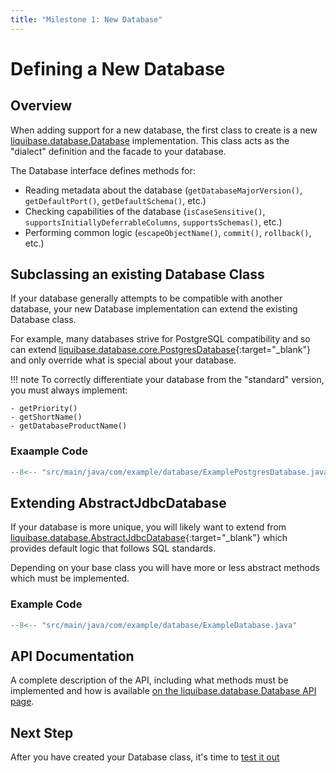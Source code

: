 ```yaml
---
title: "Milestone 1: New Database"
---
```


# Defining a New Database

## Overview

When adding support for a new database, the first class to create is a new [liquibase.database.Database](../../../code/api/database-database.md) implementation.
This class acts as the "dialect" definition and the facade to your database.

The Database interface defines methods for:

- Reading metadata about the database (`getDatabaseMajorVersion()`, `getDefaultPort()`, `getDefaultSchema()`, etc.)
- Checking capabilities of the database (`isCaseSensitive()`, `supportsInitiallyDeferrableColumns`, `supportsSchemas()`, etc.)
- Performing common logic (`escapeObjectName()`, `commit()`, `rollback()`, etc.)

## Subclassing an existing Database Class

If your database generally attempts to be compatible with another database, your new Database implementation can extend the existing Database class.

For example, many databases strive for PostgreSQL compatibility and so can extend [liquibase.database.core.PostgresDatabase](https://javadocs.liquibase.com/liquibase-core/liquibase/database/core/PostgresDatabase.html){:target="_blank"} 
and only override what is special about your database.

!!! note
    To correctly differentiate your database from the "standard" version, you must always implement:

    - getPriority()
    - getShortName()
    - getDatabaseProductName()

### Exaample Code

```java
--8<-- "src/main/java/com/example/database/ExamplePostgresDatabase.java"
```

## Extending AbstractJdbcDatabase

If your database is more unique, you will likely want to extend from [liquibase.database.AbstractJdbcDatabase](https://javadocs.liquibase.com/liquibase-core/liquibase/database/AbstractJdbcDatabase.html){:target="_blank"}
which provides default logic that follows SQL standards.

Depending on your base class you will have more or less abstract methods which must be implemented.

### Example Code

```java
--8<-- "src/main/java/com/example/database/ExampleDatabase.java"
```

## API Documentation

A complete description of the API, including what methods must be implemented and how is available [on the liquibase.database.Database API page](../../../code/api/database-database.md).

## Next Step

After you have created your Database class, it's time to [test it out](milestone1-step2.md)